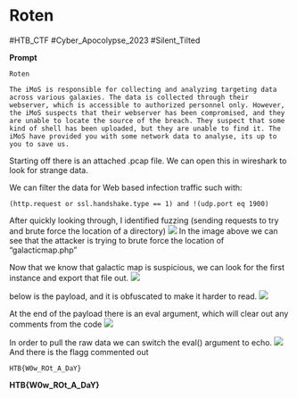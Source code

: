 # Roten
#HTB_CTF #Cyber_Apocolypse_2023
#Silent_Tilted

**Prompt**
```
Roten

The iMoS is responsible for collecting and analyzing targeting data across various galaxies. The data is collected through their webserver, which is accessible to authorized personnel only. However, the iMoS suspects that their webserver has been compromised, and they are unable to locate the source of the breach. They suspect that some kind of shell has been uploaded, but they are unable to find it. The iMoS have provided you with some network data to analyse, its up to you to save us.
```

Starting off there is an attached .pcap file. We can open this in wireshark to look for strange data.

We can filter the data for Web based infection traffic such with:
```
(http.request or ssl.handshake.type == 1) and !(udp.port eq 1900)
```

After quickly looking through, I identified fuzzing (sending requests to try and brute force the location of a directory)
**![](https://lh6.googleusercontent.com/GC8bK0DdrZdc4ZRLYZt9M2fgvyBZp37DwEzoyd0qouttL3fEWwdfBlDTGDH4RDB3tAbPMpVfj5QN7Ww16uhe2r6ZwYk1irMgoaHBn9k_PIL2sa06WqJq5ApIhFeRJRA0kLW66Irk45nByjpuUqgPRbE)**
In the image above we can see that the attacker is trying to brute force the location of “galacticmap.php” 

Now that we know that galactic map is suspicious, we can look for the first instance and export that file out.
**![](https://lh5.googleusercontent.com/R4Jl9SqKokeWY5nHBS6wP4B6L-F1KFNClbISKwkdvY2gdwtWtIcgCL9o9YNijnVadszVkpZrrFQQhs-nWhtTBhTpoGsgm4_Ig6jdzYEE3qQxc2GGq0QGXDtscHYI5nENh0TJjk1EEznQKE6YMreX_oA)**

below is the payload, and it is obfuscated to make it harder to read.
**![](https://lh3.googleusercontent.com/b6mkVzqu743tENUCaP4IU_YXvp0Tv-xW-OQBZiDVcFA0LNngR9ezjF1CEhzbZrijBW8tcm72RfOxnO91RFkEZxKBnU5xRulhnrwZEM_CetDkNB3eXxUnL_DW6Tf1gBkn_M8dd0Ki3aKPQKPwPxCW8Qk)**

At the end of the payload there is an eval argument, which will clear out any comments from the code
**![](https://lh5.googleusercontent.com/z7vHeEm_zn66MIfTCeF3C2MEdGSEI7IYuxH4eDBCP3ocjABpvpmzTtHZFMpKEmZ0nhQ49y-d0uoojfwbL-7GmAOVsXWyjm8hYfuMd3ev2eaONGE8o1Spamof09SiF-OFBKQ-RDTW3zKgbF_Rb4l__1w)**

In order to pull the raw data we can switch the eval() argument to echo.
**![](https://lh3.googleusercontent.com/qr4KrSPr5Sg6lHONh4c5wsOm_0L8VV9QPkZGNFdY1blhrvVONsNkNF33tgKkJAUU59pQjq8C83WzAcVCvN__XhKMSl7TXn5Y4J_02hXvrvGp7mOoEzCyY91pJodzol0nOQgKlr6_JeSjA-Z0SGGWaD0)**
And there is the flagg commented out 

```
HTB{W0w_ROt_A_DaY}
```
**HTB{W0w_ROt_A_DaY}**

